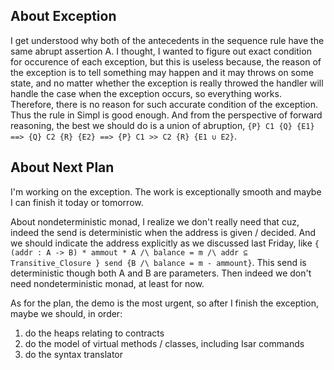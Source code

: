 ## About Exception

I get understood why both of the antecedents in the sequence rule have the same abrupt assertion A.
I thought, I wanted to figure out exact condition for occurence of each exception, but this is useless because, the reason of the exception is to tell something may happen and it may throws on some state, and no matter whether the exception is really throwed the handler will handle the case when the exception occurs, so everything works. Therefore, there is no reason for such accurate condition of the exception. Thus the rule in Simpl is good enough. And from the perspective of forward reasoning, the best we should do is a union of abruption, `{P} C1 {Q} {E1} ==> {Q} C2 {R} {E2} ==> {P} C1 >> C2 {R} {E1 ∪ E2}`.

## About Next Plan

I'm working on the exception. The work is exceptionally smooth and maybe I can finish it today or tomorrow.

About nondeterministic monad, I realize we don't really need that cuz, indeed the send is deterministic when the address is given / decided. And we should indicate the address explicitly as we discussed last Friday, like `{ (addr : A -> B) * ammout * A /\ balance = m /\ addr ⊆ Transitive_Closure } send {B /\ balance = m - ammount}`. This send is deterministic though both A and B are parameters. Then indeed we don't need nondeterministic monad, at least for now.

As for the plan, the demo is the most urgent, so after I finish the exception, maybe we should, in order:
1. do the heaps relating to contracts
2. do the model of virtual methods / classes, including Isar commands
3. do the syntax translator


